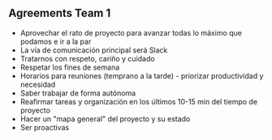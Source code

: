 ## Agreements Team 1

- Aprovechar el rato de proyecto para avanzar todas lo máximo que podamos e ir a la par
- La vía de comunicación principal será Slack
- Tratarnos con respeto, cariño y cuidado
- Respetar los fines de semana
- Horarios para reuniones (temprano a la tarde) - priorizar productividad y necesidad
- Saber trabajar de forma autónoma
- Reafirmar tareas y organización en los últimos 10-15 min del tiempo de proyecto
- Hacer un "mapa general" del proyecto y su estado
- Ser proactivas
